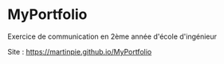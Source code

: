 # MyPortfolio
Exercice de communication en 2ème année d'école d'ingénieur

Site : https://martinpie.github.io/MyPortfolio

